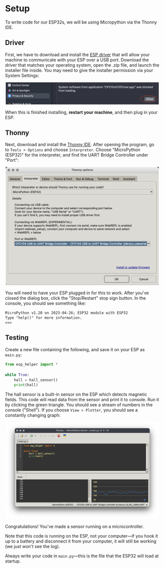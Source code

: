 # Setup

To write code for our ESP32s, we will be using Micropython via the Thonny IDE. 

## Driver

First, we have to download and install the [ESP driver](https://www.silabs.com/developers/usb-to-uart-bridge-vcp-drivers?tab=downloads) that will allow your machine to communicate with your ESP over a USB port. Download the driver that matches your operating system, open the .zip file, and launch the installer file inside. You may need to give the installer permission via your System Settings:

<p align="center">
  <img src="img/0_thonny.png" width=500 />
</p>

When this is finished installing, **restart your machine**, and then plug in your ESP.

## Thonny

Next, download and install the [Thonny IDE](https://thonny.org). After opening the program, go to `Tools > Options` and choose `Interpreter`. Choose "MicroPython (ESP32)" for the interpreter, and find the UART Bridge Controller under "Port":

<p align="center">
  <img src="img/1_thonny.png" width=500 />
</p>

You will need to have your ESP plugged in for this to work. After you've closed the dialog box, click the "Stop/Restart" stop sign button. In the console, you should see something like:
```
MicroPython v1.20 on 2023-04-26; ESP32 module with ESP32
Type "help()" for more information.
>>>
```

<!-- ## Helper

Finally, go to [esp_helper.py](../esp/esp_helper.py) and copy the contents. Open Thonny and make a new file, and paste the contents into this file. Then choose `File > Save`, and select `MicroPython device`. Title the file `esp_helper.py` and save it. Once you've done this, close the file.
 -->
## Testing

Create a new file containing the following, and save it on your ESP as `main.py`:

```py
from esp_helper import *

while True:
    hall = hall_sensor()
    print(hall)
```

The hall sensor is a built-in sensor on the ESP which detects magnetic fields. This code will read data from the sensor and print it to console. Run it by clicking the green triangle. You should see a stream of numbers in the console ("Shell"). If you choose `View > Plotter`, you should see a constantly changing graph:

<p align="center">
  <img src="img/hall.png" width=500 />
</p>

Congratulations! You've made a sensor running on a microcontroller.

Note that this code is running on the ESP, not your computer—if you hook it up to a battery and disconnect it from your computer, it will still be working (we just won't see the log).

Always write your code in `main.py`—this is the file that the ESP32 will load at startup.

